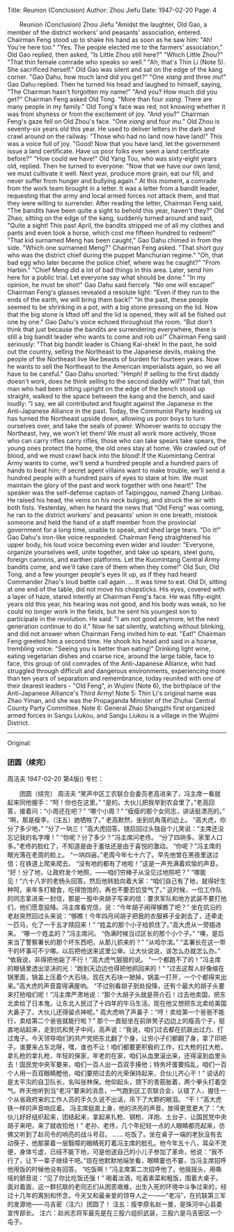 Title: Reunion (Conclusion)
Author: Zhou Jiefu
Date: 1947-02-20
Page: 4

　　Reunion (Conclusion)
    Zhou Jiefu
    "Amidst the laughter, Old Gao, a member of the district workers' and peasants' association, entered. Chairman Feng stood up to shake his hand as soon as he saw him: "Ah! You're here too."
    "Yes. The people elected me to the farmers' association," Old Gao replied, then asked, "Is Little Zhou still here?"
    "Which Little Zhou?"
    "That thin female comrade who speaks so well."
    "Ah, that's Thin Li (Note 5). She sacrificed herself."
    Old Gao was silent and sat on the edge of the kang corner.
    "Gao Dahu, how much land did you get?"
    "One *xiang* and three *mu*!" Gao Dahu replied. Then he turned his head and laughed to himself, saying, "The Chairman hasn't forgotten my name!"
    "And you? How much did you get?" Chairman Feng asked Old Tong.
    "More than four *xiang*. There are many people in my family." Old Tong's face was red, not knowing whether it was from shyness or from the excitement of joy.
    "And you?" Chairman Feng's gaze fell on Old Zhou's face.
    "One *xiang* and four *mu*." Old Zhou is seventy-six years old this year. He used to deliver letters in the dark and crawl around on the railway.
    "Those who had no land now have land!" This was a voice full of joy.
    "Good! Now that you have land, let the government issue a land certificate. Have us poor folks ever seen a land certificate before?"
    "How could we have!" Old Yang Tou, who was sixty-eight years old, replied. Then he turned to everyone: "Now that we have our own land, we must cultivate it well. Next year, produce more grain, eat our fill, and never suffer from hunger and bullying again."
    At this moment, a comrade from the work team brought in a letter. It was a letter from a bandit leader, requesting that the army and local armed forces not attack them, and that they were willing to surrender. After reading the letter, Chairman Feng said, "The bandits have been quite a sight to behold this year, haven't they?"
    Old Zhao, sitting on the edge of the kang, suddenly turned around and said, "Quite a sight! This past April, the bandits stripped me of all my clothes and pants and even took a horse, which cost me fifteen hundred to redeem!"
    "That kid surnamed Meng has been caught," Gao Dahu chimed in from the side.
    "Which one surnamed Meng?" Chairman Feng asked.
    "That short guy who was the district chief during the puppet Manchurian regime."
    "Oh, that bad egg who later became the police chief, where was he caught?"
    "From Harbin."
    "Chief Meng did a lot of bad things in this area. Later, send him here for a public trial. Let everyone say what should be done."
    "In my opinion, he must be shot!" Gao Dahu said fiercely.
    "No one will escape!" Chairman Feng's glasses revealed a resolute light: "Even if they run to the ends of the earth, we will bring them back!"
    "In the past, these people seemed to be shrinking in a pot, with a big stone pressing on the lid. Now that the big stone is lifted off and the lid is opened, they will all be fished out one by one." Gao Dahu's voice echoed throughout the room.
    "But don't think that just because the bandits are surrendering everywhere, there is still a big bandit leader who wants to come and rob us!" Chairman Feng said seriously: "That big bandit leader is Chiang Kai-shek! In the past, he sold out the country, selling the Northeast to the Japanese devils, making the people of the Northeast live like beasts of burden for fourteen years. Now he wants to sell the Northeast to the American imperialists again, so we all have to be careful."
    Gao Dahu snorted: "Hmph! If selling to the first daddy doesn't work, does he think selling to the second daddy will?"
    That tall, thin man who had been sitting upright on the edge of the bench stood up straight, walked to the space between the kang and the bench, and said loudly: "I say, we all contributed and fought against the Japanese in the Anti-Japanese Alliance in the past. Today, the Communist Party leading us has turned the Northeast upside down, allowing us poor boys to turn ourselves over, and take the seals of power. Whoever wants to occupy the Northeast, hey, we won't let them! We must all work more actively, those who can carry rifles carry rifles, those who can take spears take spears, the young ones protect the home, the old ones stay at home. We crawled out of blood, and we must crawl back into the blood! If the Kuomintang Central Army wants to come, we'll send a hundred people and a hundred pairs of hands to beat him; if secret agent villains want to make trouble, we'll send a hundred people with a hundred pairs of eyes to stare at him. We must maintain the glory of the past and work together with one heart!"
    The speaker was the self-defense captain of Taipinggou, named Zhang Linbao. He raised his head, the veins on his neck bulging, and struck the air with both fists. Yesterday, when he heard the news that "Old Feng" was coming, he ran to the district workers' and peasants' union in one breath, mistook someone and held the hand of a staff member from the provincial government for a long time, unable to speak, and shed large tears.
    "Do it!" Gao Dahu's iron-like voice responded.
    Chairman Feng straightened his upper body, his loud voice becoming even wider and louder: "Everyone, organize yourselves well, unite together, and take up spears, steel guns, foreign cannons, and earthen platforms. Let the Kuomintang Central Army bandits come, and we'll take care of them when they come!"
    Old Sun, Old Tong, and a few younger people's eyes lit up, as if they had heard Commander Zhao's loud battle call again.
    ...
    It was time to eat. Old Di, sitting at one end of the table, did not move his chopsticks. His eyes, covered with a layer of haze, stared intently at Chairman Feng's face. He was fifty-eight years old this year, his hearing was not good, and his body was weak, so he could no longer work in the fields, but he sent his youngest son to participate in the revolution. He said: "I am not good anymore, let the next generation continue to do it." Now he sat silently, watching without blinking, and did not answer when Chairman Feng invited him to eat.
    "Eat!" Chairman Feng greeted him a second time. He shook his head and said in a hoarse, trembling voice: "Seeing you is better than eating!"
    Drinking light wine, eating vegetarian dishes and coarse rice, around the large table, face to face, this group of old comrades of the Anti-Japanese Alliance, who had struggled through difficult and dangerous environments, experiencing more than ten years of separation and remembrance, today reunited with one of their dearest leaders - "Old Feng", in Wujimi (Note 6), the birthplace of the Anti-Japanese Alliance's Third Army!
    Note 5: Thin Li's original name was Zhao Yiman, and she was the Propaganda Minister of the Zhuhai Central County Party Committee.
    Note 6: General Zhao Shangzhi first organized armed forces in Sangu Liukou, and Sangu Liukou is a village in the Wujimi District.



<hr /> 

Original: 


### 团圆（续完）
周洁夫
1947-02-20
第4版()
专栏：

　　团圆（续完）
    周洁夫
    “笑声中区工农联合会委员老高进来了，冯主席一看就起来同他握手：“呵！你也在这里。”
    “是的。大伙儿把我举到农会里了。”老高回答，接着问：“小周还在吧？”
    “哪个小周？”
    “瘦瘦的那个女同志，讲话挺漂亮的。”
    “啊，那是瘦李。（注五）她牺牲了。”
    老高默然，坐到炕角落的边上。
    “高大虎，你分了多少地，”
    “分了一垧三！”高大虎回答。随后回过头独自个儿笑说：“主席还没忘记我的名字哩！”
    “你呢？分了多少？”冯主席问老佟。
    “分了四垧多。家里人口多。”老佟的脸红了，不知道是由于羞怯还是由于喜悦的激动。
    “你呢？”冯主席的眼光落在老周的脸上。
    “一垧四亩。”老周今年七十六了。早先他曾在黑夜里送过信；在铁道上爬来爬去。
    “没有地的都有了地啦！”这是一声充满着欢愉的声音。
    “好！分了地，让政府发个地照，——咱们穷棒子从没见过地照吧？”
    “哪能见！”六十八岁的老杨头回答。然后他转脸向着大家：“咱们自己有了地，就得好生种呵。来年多打粮食，吃得饱饱的，再也不要忍饥受气了。”
    这时候，一位工作队的同志拿进来一封信，那是一股中央胡子写来的信：要求军队和地方武装不要打他们，他们愿意投降。冯主席看完信，说：“今年胡子闹得够瞧了吧？”
    坐在炕沿的老赵突然回过头来说：“够瞧！今年四月间胡子把我的衣服裤子全剥去了，还牵走一匹马，化了一千五才赎回来！”
    “姓孟的那个小子给抓住了。”高大虎从一旁插进来。
    “哪一个姓孟的？”冯主席问。
    “伪满时候当过区长的那个小个子。”
    “噢，是后来当了警察署长的那个坏东西吧，从那儿抓来的？”
    “从哈尔滨。”
    “孟署长在这一带干的坏事可不少哪。以后把他送来这里公审。让大伙说说，该怎么办就怎么办。”
    “依我说，非得把他毙了不行！”高大虎气狠狠的说。
    “一个都跑不了的！”冯主席的眼镜里透出坚决的光：“跑到天边边也得把他抓回来的！”
    “过去这帮人好像缩在锅里面，锅盖上压着个大石块。现在大石块一掀掉，锅盖一打开，一个个都得夹出来。”高大虎的声音震得满屋响。
    “不过别看胡子到处投降，还有个最大的胡子头要来打抢咱们呢！”冯主席严肃地说：“那个大胡子头就是蒋介石！过去他卖国，把东北卖给了日本鬼，让东北人民过了十四年的牛马生活。现在他又想把东北卖给美国大鼻子了，大伙儿还得留点神呢。”
    高大虎响了声鼻子：“哼！卖给第一个爸爸不能行，卖给第二个爸爸就能行啦？”
    那个一直挺坐在前排凳子边边上的瘦高个子，挺直地站起来，走到炕和凳子中间，高声说：“我说，咱们过去都在抗联出过力、打过鬼子。今天领导咱们的共产党把东北翻了个身，让穷小子们都翻了身，拿了印把子。谁要来占东北呀，嘿，谁也不让！咱们都要更积极的工作，扛大枪的扛大枪，拿扎枪的拿扎枪，年轻的保家，年老的在家，咱们从血里滚出来，还得滚到血里头去！国民党中央军要来，咱们一百人出一百双手揍他；特务坏蛋要捣乱，咱们一百个人用一百双眼睛瞪他，咱们要把过去的光荣保持起来，合伙儿齐心干！”
    说话的是太平沟的自卫队长，名叫张林保。他仰起头，颈下的青筋胀着，两个拳头打着空气。昨天他听到当“老冯”要来的消息，一气跑到区工农联合会，认错了人，握住一个从省政府来的工作人员的手久久说不出话，吊下了大颗的眼泪。
    “干！”高大虎铁一样的声音响应着。
    冯主席挺直上身，他的洪亮的声音。放得更宽更大了：“大伙儿好好组织起来，团结起来，拿起来扎枪、钢枪、洋炮、土台子，让国民党中央胡子来吧，来了就收拾他！”
    老孙、老佟，几个年纪轻一点的人眼睛都亮起来，仿佛又听到了赵司令的响亮的战斗号召。
    ……
    吃饭了。坐在桌子一端的老狄没有去动筷子，他那蒙着一层翳障的眼睛死盯着冯主席的脸孔。他今年五十八，耳朵不灵便，身体亏虚，已经不能下地，可是他送自己的小儿子参加了革命，他说：“我不行了，让下一辈子继续干吧。”现在他默默地端坐看，眼睛霎也不霎，当冯主席招呼他用饭的时候他没有回答。
    “吃饭啊！”冯主席第二次招呼他了。他摇摇头，用嘶哑的颤音说：“见了你比吃饭还强！”
    喝着淡酒，吃着素菜和粗饭，围着大桌子，面对着面，这一群抗联的老同志们从困苦艰难，出生入死的环境中斗争过来的，经过十几年的离别和怀念，今天又和最亲爱的领导人之一——“老冯”，在抗联第三军的发源地——乌吉密（注六）团圆了！
    注五：瘦李原名赵一曼，是珠河中心县委宣传部长。
    注六：赵尚志将军最先是在三股六组织武装，三股六是乌吉密区一个屯子。
